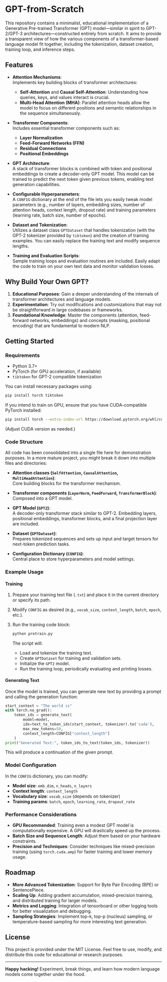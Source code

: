 # GPT-from-Scratch

This repository contains a minimalist, educational implementation of a Generative Pre-trained Transformer (GPT) model—similar in spirit to GPT-2/GPT-3 architectures—constructed entirely from scratch. It aims to provide a transparent view of how the various components of a transformer-based language model fit together, including the tokenization, dataset creation, training loop, and inference steps.

## Features

- **Attention Mechanisms**:  
  Implements key building blocks of transformer architectures:
  - **Self-Attention** and **Causal Self-Attention**: Understanding how queries, keys, and values interact is crucial.  
  - **Multi-Head Attention (MHA)**: Parallel attention heads allow the model to focus on different positions and semantic relationships in the sequence simultaneously.

- **Transformer Components**:  
  Includes essential transformer components such as:
  - **Layer Normalization**  
  - **Feed-Forward Networks (FFN)**  
  - **Residual Connections**  
  - **Positional Embeddings**

- **GPT Architecture**:  
  A stack of transformer blocks is combined with token and positional embeddings to create a decoder-only GPT model. This model can be trained to predict the next token given previous tokens, enabling text generation capabilities.

- **Configurable Hyperparameters**:  
  A `CONFIG` dictionary at the end of the file lets you easily tweak model parameters (e.g., number of layers, embedding sizes, number of attention heads, context length, dropout rate) and training parameters (learning rate, batch size, number of epochs).

- **Dataset and Tokenization**:  
  Utilizes a dataset class `GPTDataset` that handles tokenization (with the GPT-2 tokenizer provided by `tiktoken`) and the creation of training examples. You can easily replace the training text and modify sequence lengths.

- **Training and Evaluation Scripts**:  
  Sample training loops and evaluation routines are included. Easily adapt the code to train on your own text data and monitor validation losses.

## Why Build Your Own GPT?

1. **Educational Purposes**: Gain a deeper understanding of the internals of transformer architectures and language models.
2. **Experimentation**: Try out modifications and customizations that may not be straightforward in large codebases or frameworks.
3. **Foundational Knowledge**: Master the components (attention, feed-forward networks, embeddings) and concepts (masking, positional encoding) that are fundamental to modern NLP.

## Getting Started

### Requirements

- Python 3.7+
- PyTorch (for GPU acceleration, if available)
- `tiktoken` for GPT-2 compatible tokenization

You can install necessary packages using:
```bash
pip install torch tiktoken
```

If you intend to train on GPU, ensure that you have CUDA-compatible PyTorch installed:
```bash
pip install torch --extra-index-url https://download.pytorch.org/whl/cu118
```
(Adjust CUDA version as needed.)

### Code Structure

All code has been consolidated into a single file here for demonstration purposes. In a more mature project, you might break it down into multiple files and directories:

- **Attention classes (`SelfAttention`, `CausalAttention`, `MultiHeadAttention`)**:  
  Core building blocks for the transformer mechanism.
  
- **Transformer components (`LayerNorm`, `FeedForward`, `TransformerBlock`)**:  
  Composed into a GPT model.
  
- **GPT Model (`GPT2`)**:  
  A decoder-only transformer stack similar to GPT-2. Embedding layers, positional embeddings, transformer blocks, and a final projection layer are included.
  
- **Dataset (`GPTDataset`)**:  
  Prepares tokenized sequences and sets up input and target tensors for next-token prediction tasks.
  
- **Configuration Dictionary (`CONFIG`)**:  
  Central place to store hyperparameters and model settings.

### Example Usage

#### Training

1. Prepare your training text file (`.txt`) and place it in the current directory or specify its path.
   
2. Modify `CONFIG` as desired (e.g., `vocab_size`, `context_length`, `batch`, `epoch`, etc.).

3. Run the training code block:
   ```bash
   python pretrain.py
   ```
   
   The script will:
   - Load and tokenize the training text.
   - Create `GPTDataset` for training and validation sets.
   - Initialize the `GPT2` model.
   - Run the training loop, periodically evaluating and printing losses.

#### Generating Text

Once the model is trained, you can generate new text by providing a prompt and calling the generation function:

```python
start_context = "The world is"
with torch.no_grad():
    token_ids = generate_text(
        model=model,
        idx=text_to_token_ids(start_context, tokenizer).to('cuda'),
        max_new_tokens=50,
        context_length=CONFIG["context_length"]
    )
print("Generated Text:", token_ids_to_text(token_ids, tokenizer))
```

This will produce a continuation of the given prompt.

### Model Configuration

In the `CONFIG` dictionary, you can modify:

- **Model size**: `emb_dim`, `n_heads`, `n_layers`
- **Context length**: `context_length`
- **Vocabulary size**: `vocab_size` (depends on tokenizer)
- **Training params**: `batch`, `epoch`, `learning_rate`, `dropout_rate`

### Performance Considerations

- **GPU Recommended**: Training even a modest GPT model is computationally expensive. A GPU will drastically speed up the process.
- **Batch Size and Sequence Length**: Adjust them based on your hardware constraints.
- **Precision and Techniques**: Consider techniques like mixed-precision training (using `torch.cuda.amp`) for faster training and lower memory usage.

## Roadmap

- **More Advanced Tokenization**: Support for Byte Pair Encoding (BPE) or SentencePiece.
- **Scaling Up**: Adding gradient accumulation, mixed-precision training, and distributed training for larger models.
- **Metrics and Logging**: Integration of tensorboard or other logging tools for better visualization and debugging.
- **Sampling Strategies**: Implement top-k, top-p (nucleus) sampling, or temperature-based sampling for more interesting text generation.

## License

This project is provided under the MIT License. Feel free to use, modify, and distribute this code for educational or research purposes.

---

**Happy hacking!** Experiment, break things, and learn how modern language models come together under the hood.

